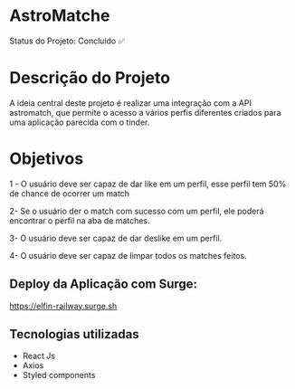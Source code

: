 # AstroMatche
Status do Projeto: Concluido :white_check_mark:

# Descrição do Projeto
A ideia central deste projeto é realizar uma integração com a API astromatch, que permite o acesso a vários perfis diferentes criados para uma aplicação parecida com o tinder.


# Objetivos

1 - O usuário deve ser capaz de dar like em um perfil, esse perfil tem 50% de chance de ocorrer um match

2- Se o usuário der o match com sucesso com um perfil, ele poderá encontrar o perfil na aba de matches.

3-  O usuário deve ser capaz de dar deslike em um perfil.

4- O usuário deve ser capaz de limpar todos os matches feitos.

## Deploy da Aplicação com Surge: 

https://elfin-railway.surge.sh

## Tecnologias utilizadas

-   React Js
-   Axios
-   Styled components

